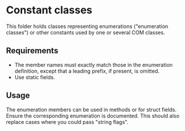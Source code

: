 ﻿# Constant classes
This folder holds classes representing enumerations ("enumeration classes") or other constants used by one or several COM classes.

## Requirements
* The member names must exactly match those in the enumeration definition, except that a leading prefix, if present, is omitted.
* Use static fields.

## Usage
The enumeration members can be used in methods or for struct fields. Ensure the corresponding enumeration is documented.
This should also replace cases where you could pass "string flags".